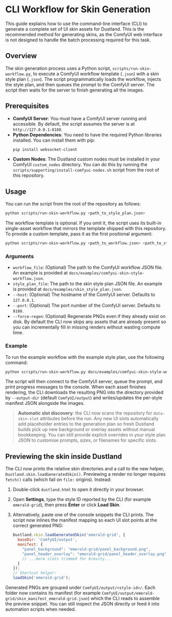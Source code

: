 # CLI Workflow for Skin Generation

This guide explains how to use the command-line interface (CLI) to generate a complete set of UI skin assets for Dustland. This is the recommended method for generating skins, as the ComfyUI web interface is not designed to handle the batch processing required for this task.

## Overview

The skin generation process uses a Python script, `scripts/run-skin-workflow.py`, to execute a ComfyUI workflow template (`.json`) with a skin style plan (`.json`). The script programmatically loads the workflow, injects the style plan, and then queues the prompt to the ComfyUI server. The script then waits for the server to finish generating all the images.

## Prerequisites

- **ComfyUI Server**: You must have a ComfyUI server running and accessible. By default, the script assumes the server is at `http://127.0.0.1:8188`.
- **Python Dependencies**: You need to have the required Python libraries installed. You can install them with pip:
  ```bash
  pip install websocket-client
  ```
- **Custom Nodes**: The Dustland custom nodes must be installed in your ComfyUI `custom_nodes` directory. You can do this by running the `scripts/supporting/install-comfyui-nodes.sh` script from the root of this repository.

## Usage

You can run the script from the root of the repository as follows:

```bash
python scripts/run-skin-workflow.py <path_to_style_plan.json>
```

The workflow template is optional. If you omit it, the script uses its built-in single-asset workflow that mirrors the template shipped with this repository. To provide a custom template, pass it as the first positional argument:

```bash
python scripts/run-skin-workflow.py <path_to_workflow.json> <path_to_style_plan.json>
```

### Arguments

- `workflow_file`: (Optional) The path to the ComfyUI workflow JSON file. An example is provided at `docs/examples/comfyui-skin-style-workflow.json`.
- `style_plan_file`: The path to the skin style plan JSON file. An example is provided at `docs/examples/skin_style_plan.json`.
- `--host`: (Optional) The hostname of the ComfyUI server. Defaults to `127.0.0.1`.
- `--port`: (Optional) The port number of the ComfyUI server. Defaults to `8188`.
- `--force-regen`: (Optional) Regenerate PNGs even if they already exist on disk. By default the CLI now skips any assets that
  are already present so you can incrementally fill in missing renders without wasting compute time.

### Example

To run the example workflow with the example style plan, use the following command:

```bash
python scripts/run-skin-workflow.py docs/examples/comfyui-skin-style-workflow.json docs/examples/skin_style_plan.json
```

The script will then connect to the ComfyUI server, queue the prompt, and print progress messages to the console. When each asset finishes rendering, the CLI downloads the resulting PNG into the directory provided by `--output-dir` (default `ComfyUI/output`) and writes/updates the per-style manifest JSON alongside the images.

> **Automatic slot discovery**: the CLI now scans the repository for `data-skin-slot` attributes before the run. Any new UI slots
> automatically add placeholder entries to the generation plan so fresh Dustland builds pick up new background or overlay assets
> without manual bookkeeping. You can still provide explicit overrides in your style plan JSON to customise prompts, sizes, or
> filenames for specific slots.

## Previewing the skin inside Dustland

The CLI now prints the relative skin directories and a call to the new helper, `Dustland.skin.loadGeneratedSkin()`. Previewing a render no longer requires `fetch()` calls (which fail on `file:` origins). Instead:

1. Double-click `dustland.html` to open it directly in your browser.
2. Open **Settings**, type the style ID reported by the CLI (for example `emerald-grid`), then press **Enter** or click **Load Skin**.
3. Alternatively, paste one of the console snippets the CLI prints. The script now inlines the manifest mapping so each UI slot points at the correct generated PNG:

   ```js
   Dustland.skin.loadGeneratedSkin('emerald-grid', {
     baseDir: 'ComfyUI/output',
     manifest: {
       "panel_background": "emerald-grid/panel_background.png",
       "panel_header_overlay": "emerald-grid/panel_header_overlay.png"
       // ...more slots trimmed for brevity...
     }
   });
   // Shortcut helper:
   loadSkin('emerald-grid');
   ```

Generated PNGs are grouped under `ComfyUI/output/<style-id>/`. Each folder now contains its manifest (for example `ComfyUI/output/emerald-grid/skin_manifest_emerald-grid.json`) which the CLI reads to assemble the preview snippet. You can still inspect the JSON directly or feed it into automation scripts when needed.
